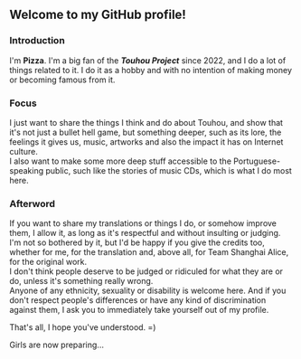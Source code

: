 ## Welcome to my GitHub profile!

### Introduction
I'm **Pizza**. I'm a big fan of the ***Touhou Project*** since 2022, and I do a lot of things related to it. I do it as a hobby and with no intention of making money or becoming famous from it.

### Focus
I just want to share the things I think and do about Touhou, and show that it's not just a bullet hell game, but something deeper, such as its lore, the feelings it gives us, music, artworks and also the impact it has on Internet culture.  
I also want to make some more deep stuff accessible to the Portuguese-speaking public, such like the stories of music CDs, which is what I do most here.

### Afterword
If you want to share my translations or things I do, or somehow improve them, I allow it, as long as it's respectful and without insulting or judging.  
I'm not so bothered by it, but I'd be happy if you give the credits too, whether for me, for the translation and, above all, for Team Shanghai Alice, for the original work.  
I don't think people deserve to be judged or ridiculed for what they are or do, unless it's something really wrong.  
Anyone of any ethnicity, sexuality or disability is welcome here. And if you don't respect people's differences or have any kind of discrimination against them, I ask you to immediately take yourself out of my profile.  

That's all, I hope you've understood. =)  

Girls are now preparing...
